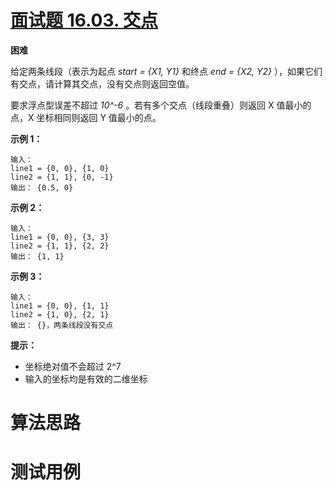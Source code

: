 # [面试题 16.03. 交点][cnTitle]

**困难**

给定两条线段（表示为起点 *start = {X1, Y1}* 和终点 *end = {X2, Y2}* ），如果它们有交点，请计算其交点，没有交点则返回空值。

要求浮点型误差不超过 *10^-6* 。若有多个交点（线段重叠）则返回 X 值最小的点，X 坐标相同则返回 Y 值最小的点。



**示例 1：** 

```
输入：
line1 = {0, 0}, {1, 0}
line2 = {1, 1}, {0, -1}
输出： {0.5, 0}

```

**示例 2：** 

```
输入：
line1 = {0, 0}, {3, 3}
line2 = {1, 1}, {2, 2}
输出： {1, 1}

```

**示例 3：** 

```
输入：
line1 = {0, 0}, {1, 1}
line2 = {1, 0}, {2, 1}
输出： {}，两条线段没有交点

```



**提示：** 

- 坐标绝对值不会超过 2^7 
- 输入的坐标均是有效的二维坐标




# 算法思路

# 测试用例
```
```

[cnTitle]: https://leetcode-cn.com/problems/intersection-lcci/
